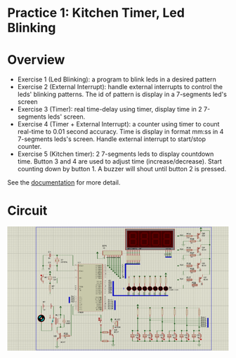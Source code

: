 <div aligh="center"> 

# Practice 1: Kitchen Timer, Led Blinking
</div>

# Overview
- Exercise 1 (Led Blinking): a program to blink leds in a desired pattern
- Exercise 2 (External Interrupt): handle external interrupts to control the leds' blinking patterns. The id of pattern is display in a 7-segments led's screen
- Exercise 3 (Timer): real time-delay using timer, display time in 2 7-segments leds' screen.
- Exercise 4 (Timer + External Interrupt):  a counter using timer to count real-time to 0.01 second accuracy. Time is display in format mm:ss in 4 7-segments leds's screen. Handle external interrupt to start/stop counter.
- Exercise 5 (Kitchen timer): 2 7-segments leds to display countdown time. Button 3 and 4 are used to adjust time (increase/decrease). Start counting down by button 1. A buzzer will shout until button 2 is pressed.

See the [documentation](Practice1.pdf) for more detail.
# Circuit
![BTH1](BTH1.png)